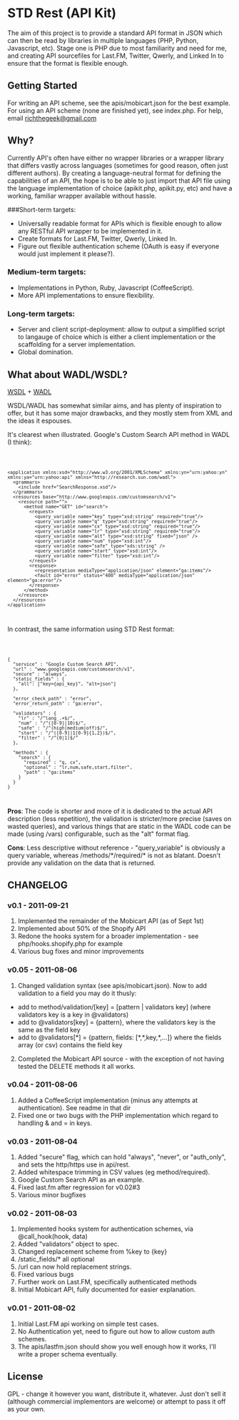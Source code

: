 # STD Rest (API Kit)

The aim of this project is to provide a standard API format in JSON which can then be read by libraries in multiple languages (PHP, Python, Javascript, etc).
Stage one is PHP due to most familiarity and need for me, and creating API sourcefiles for Last.FM, Twitter, Qwerly, and Linked In to ensure that the format is flexible enough.

## Getting Started
For writing an API scheme, see the apis/mobicart.json for the best example.
For using an API scheme (none are finished yet), see index.php.
For help, email richthegeek@gmail.com

## Why?
Currently API's often have either no wrapper libraries or a wrapper library that differs vastly across languages (sometimes for good reason, often just different authors).
By creating a language-neutral format for defining the capabilities of an API, the hope is to be able to just import that API file using the language implementation of choice (apikit.php, apikit.py, etc) and have a working, familiar wrapper available without hassle.


###Short-term targets:
 - Universally readable format for APIs which is flexible enough to allow any RESTful API wrapper to be implemented in it.
 - Create formats for Last.FM, Twitter, Qwerly, Linked In.
 - Figure out flexible authentication scheme (OAuth is easy if everyone would just implement it please?).

### Medium-term targets:
 - Implementations in Python, Ruby, Javascript (CoffeeScript).
 - More API implementations to ensure flexibility.

### Long-term targets:
 - Server and client script-deployment: allow to output a simplified script to langauge of choice which is either a client implementation or the scaffolding for a server implementation.
 - Global domination.


## What about WADL/WSDL?
[WSDL](http://www.ibm.com/developerworks/webservices/library/ws-restwsdl/) + [WADL](http://www.w3.org/Submission/wadl/)

WSDL/WADL has somewhat similar aims, and has plenty of inspiration to offer, but it has some
major drawbacks, and they mostly stem from XML and the ideas it espouses.

It's clearest when illustrated. Google's Custom Search API method in WADL (I think):

<code>

    <application xmlns:xsd="http://www.w3.org/2001/XMLSchema" xmlns:yn="urn:yahoo:yn" xmlns:ya="urn:yahoo:api" xmlns="http://research.sun.com/wadl">
      <grammars>
        <include href="SearchResponse.xsd"/>
      </grammars>
      <resources base="http://www.googleapis.com/customsearch/v1">
        <resource path="">
          <method name="GET" id="search">
            <request>
              <query_variable name="key" type="xsd:string" required="true"/>
              <query_variable name="q" type="xsd:string" required="true"/>
              <query_variable name="cx" type="xsd:string" required="true"/>
              <query_variable name="lr" type="xsd:string" required="true"/>
              <query_variable name="alt" type="xsd:string" fixed="json" />
              <query_variable name="num" type="xsd:int"/>
              <query variable name="safe" type="xds:string" />
              <query_variable name="start" type="xsd:int"/>
              <query_variable name="filter" type="xsd:int"/>
            </request>
            <response>
              <representation mediaType="application/json" element="ga:items"/>
              <fault id="error" status="400" mediaType="application/json" element="ga:error"/>
            </response>
          </method>
        </resource>
      </resources>
    </application>
</code>

In contrast, the same information using STD Rest format:

<code>

    {
      "service" : "Google Custom Search API",
      "url" : "www.googleapis.com/customsearch/v1",
      "secure" : "always",
      "static_fields" : {
        "all": ["key={api_key}", "alt=json"]
      },

      "error_check_path" : "error",
      "error_return_path" : "ga:error",

      "validators" : {
        "lr" : "/^lang_.+$/",
        "num" : "/^([0-9]|10)$/",
        "safe" : "/^(high|medium|off)$/",
        "start" : "/^([0-9]|1[0-9]{1,2})$/",
        "filter" : "/^(0|1)$/"
      },

      "methods" : {
        "search" : {
          "required" : "q, cx",
          "optional" : "lr,num,safe,start,filter",
          "path" : "ga:items"
        }
      }
    }
</code>

**Pros**: The code is shorter and more of it is dedicated to the actual API description (less repetition), the validation is stricter/more precise (saves on wasted queries), and various things that are static in the WADL code can be made (using /vars) configurable, such as the "alt" format flag.

**Cons**: Less descriptive without reference - "query_variable" is obviously a query variable, whereas /methods/\*/required/\* is not as blatant. Doesn't provide any validation on the data that is returned.



## CHANGELOG

### v0.1 - 2011-09-21
1. Implemented the remainder of the Mobicart API (as of Sept 1st)
2. Implemented about 50% of the Shopify API
3. Redone the hooks system for a broader implementation - see php/hooks.shopify.php for example
4. Various bug fixes and minor improvements

### v0.05 - 2011-08-06
1. Changed validation syntax (see apis/mobicart.json). Now to add validation to a field you may do it thusly:
  * add to method/validation/[key] = [pattern | validators key] (where validators key is a key in @validators)
  * add to @validators[key] = {pattern}, where the validators key is the same as the field key
  * add to @validators[\*] = {pattern, fields: [\*,\*,key,\*,...]} where the fields array (or csv) contains the field key
2. Completed the Mobicart API source - with the exception of not having tested the DELETE methods it all works.

### v0.04 - 2011-08-06
1. Added a CoffeeScript implementation (minus any attempts at authentication). See readme in that dir
2. Fixed one or two bugs with the PHP implementation which regard to handling & and = in keys.

### v0.03 - 2011-08-04
1. Added "secure" flag, which can hold "always", "never", or "auth_only", and sets the http/https use in api/rest.
2. Added whitespace trimming in CSV values (eg method/required).
3. Google Custom Search API as an example.
4. Fixed last.fm after regression for v0.02#3
4. Various minor bugfixes

### v0.02 - 2011-08-03
1. Implemented hooks system for authentication schemes, via @call_hook(hook, data)
2. Added "validators" object to spec.
3. Changed replacement scheme from %key to {key}
4. /static_fields/* all optional
5. /url can now hold replacement strings.
6. Fixed various bugs
7. Further work on Last.FM, specifically authenticated methods
8. Initial Mobicart API, fully documented for easier explanation.


### v0.01 - 2011-08-02
1. Initial Last.FM api working on simple test cases.
2. No Authentication yet, need to figure out how to allow custom auth schemes.
3. The apis/lastfm.json should show you well enough how it works, I'll write a proper schema eventually.

## License

GPL - change it however you want, distribute it, whatever. Just don't sell it (although commercial implementors are welcome) or attempt to pass it off as your own.
